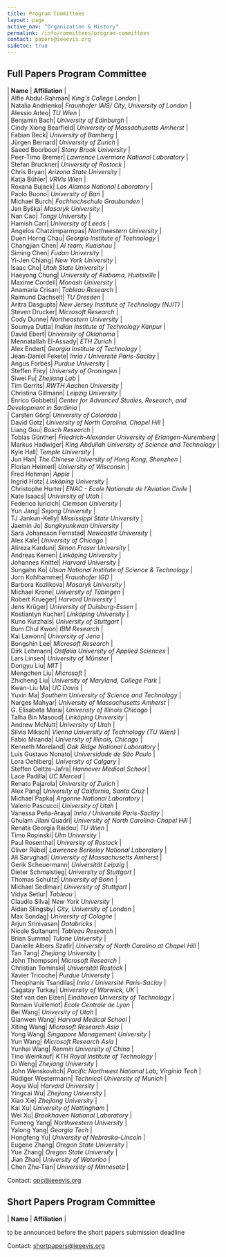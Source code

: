 ```yaml
---
title: Program Committees
layout: page
active_nav: "Organization & History"
permalink: /info/committees/program-committees
contact: papers@ieeevis.org
sidetoc: true
---
```


## Full Papers Program Committee 

| **Name** | **Affiliation** |<br>
| Alfie Abdul-Rahman| *King's College London* |<br>
| Natalia Andrienko| *Fraunhofer IAIS/ City, University of London* |<br>
| Alessio Arleo| *TU Wien* |<br>
| Benjamin Bach| *University of Edinburgh* |<br>
| Cindy Xiong Bearfield| *University of Massachusetts Amherst* |<br>
| Fabian Beck| *University of Bamberg* |<br>
| Jürgen Bernard| *University of Zurich* |<br>
| Saeed Boorboor| *Stony Brook University* |<br>
| Peer-Timo Bremer| *Lawrence Livermore National Laboratory* |<br>
| Stefan Bruckner| *University of Rostock* |<br>
| Chris Bryan| *Arizona State University* |<br>
| Katja Bühler| *VRVis Wien* |<br>
| Roxana Bujack| *Los Alamos National Laboratory* |<br>
| Paolo Buono| *University of Bari* |<br>
| Michael Burch| *Fachhochschule Graubunden* |<br>
| Jan Byška| *Masaryk University* |<br>
| Nan Cao| *Tongji University* |<br>
| Hamish Carr| *University of Leeds* |<br>
| Angelos Chatzimparmpas| *Northwestern University* |<br>
| Duen Horng Chau| *Georgia Institute of Technology* |<br>
| Changjian Chen| *AI team, Kuaishou* |<br>
| Siming Chen| *Fudan University* |<br>
| Yi-Jen Chiang| *New York University* |<br>
| Isaac Cho| *Utah State University* |<br>
| Haeyong Chung| *University of Alabama, Huntsville* |<br>
| Maxime Cordeil| *Monash University* |<br>
| Anamaria Crisan| *Tableau Research* |<br>
| Raimund Dachselt| *TU Dresden* |<br>
| Aritra Dasgupta| *New Jersey Institute of Technology (NJIT)* |<br>
| Steven Drucker| *Microsoft Research* |<br>
| Cody Dunne| *Northeastern University* |<br>
| Soumya Dutta| *Indian Institute of Technology Kanpur* |<br>
| David Ebert| *University of Oklahoma* |<br>
| Mennatallah El-Assady| *ETH Zurich* |<br>
| Alex Endert| *Georgia Institute of Technology* |<br>
| Jean-Daniel Fekete| *Inria / Université Paris-Saclay* |<br>
| Angus Forbes| *Purdue University* |<br>
| Steffen Frey| *University of Groningen* |<br>
| Siwei Fu| *Zhejiang Lab* |<br>
| Tim Gerrits| *RWTH Aachen University* |<br>
| Christina Gillmann| *Leipzig University* |<br>
| Enrico Gobbetti| *Center for Advanced Studies, Research, and Development in Sardinia* |<br>
| Carsten Görg| *University of Colorado* |<br>
| David Gotz| *University of North Carolina, Chapel Hill* |<br>
| Liang Gou| *Bosch Research* |<br>
| Tobias Günther| *Friedrich-Alexander University of Erlangen-Nuremberg* |<br>
| Markus Hadwiger| *King Abdullah University of Science and Technology* |<br>
| Kyle Hall| *Temple University* |<br>
| Jun Han| *The Chinese University of Hong Kong, Shenzhen* |<br>
| Florian Heimerl| *University of Wisconsin* |<br>
| Fred Hohman| *Apple* |<br>
| Ingrid Hotz| *Linköping University* |<br>
| Christophe Hurter| *ENAC - Ecole Nationale de l'Aviation Civile* |<br>
| Kate Isaacs| *University of Utah* |<br>
| Federico Iuricich| *Clemson University* |<br>
| Yun Jang| *Sejong University* |<br>
| TJ Jankun-Kelly| *Mississippi State University* |<br>
| Jaemin Jo| *Sungkyunkwan University* |<br>
| Sara Johansson Fernstad| *Newcastle University* |<br>
| Alex Kale| *University of Chicago* |<br>
| Alireza Karduni| *Simon Fraser University* |<br>
| Andreas Kerren| *Linköping University* |<br>
| Johannes Knittel| *Harvard University* |<br>
| Sungahn Ko| *Ulsan National Institute of Science & Technology* |<br>
| Jorn Kohlhammer| *Fraunhofer IGD* |<br>
| Barbora Kozlikova| *Masaryk University* |<br>
| Michael Krone| *University of Tübingen* |<br>
| Robert Krueger| *Harvard University* |<br>
| Jens Krüger| *University of Duisburg-Essen* |<br>
| Kostiantyn Kucher| *Linköping University* |<br>
| Kuno Kurzhals| *University of Stuttgart* |<br>
| Bum Chul Kwon| *IBM Research* |<br>
| Kai Lawonn| *University of Jena* |<br>
| Bongshin Lee| *Microsoft Research* |<br>
| Dirk Lehmann| *Ostfalia University of Applied Sciences* |<br>
| Lars Linsen| *University of Münster* |<br>
| Dongyu Liu| *MIT* |<br>
| Mengchen Liu| *Microsoft* |<br>
| Zhicheng Liu| *University of Maryland, College Park* |<br>
| Kwan-Liu Ma| *UC Davis* |<br>
| Yuxin Ma| *Southern University of Science and Technology* |<br>
| Narges Mahyar| *University of Massachusetts Amherst* |<br>
| G. Elisabeta Marai| *Univeristy of Illinois Chicago* |<br>
| Talha Bin Masood| *Linköping University* |<br>
| Andrew McNutt| *University of Utah* |<br>
| Silvia Miksch| *Vienna University of Technology (TU Wien)* |<br>
| Fabio Miranda| *University of Illinois, Chicago* |<br>
| Kenneth Moreland| *Oak Ridge National Laboratory* |<br>
| Luis Gustavo Nonato| *Universidade de São Paulo* |<br>
| Lora Oehlberg| *University of Calgary* |<br>
| Steffen Oeltze-Jafra| *Hannover Medical School* |<br>
| Lace Padilla| *UC Merced* |<br>
| Renato Pajarola| *University of Zurich* |<br>
| Alex Pang| *University of California, Santa Cruz* |<br>
| Michael Papka| *Argonne National Laboratory* |<br>
| Valerio Pascucci| *University of Utah* |<br>
| Vanessa Peña-Araya| *Inria / Université Paris-Saclay* |<br>
| Ghulam Jilani Quadri| *University of North Carolina-Chapel Hill* |<br>
| Renata Georgia Raidou| *TU Wien* |<br>
| Timo Ropinski| *Ulm University* |<br>
| Paul Rosenthal| *University of Rostock* |<br>
| Oliver Rübel| *Lawrence Berkeley National Laboratory* |<br>
| Ali Sarvghad| *University of Massachusetts Amherst* |<br>
| Gerik Scheuermann| *Universität Leipzig* |<br>
| Dieter Schmalstieg| *University of Stuttgart* |<br>
| Thomas Schultz| *University of Bonn* |<br>
| Michael Sedlmair| *University of Stuttgart* |<br>
| Vidya Setlur| *Tableau* |<br>
| Claudio Silva| *New York University* |<br>
| Aidan Slingsby| *City, University of London* |<br>
| Max Sondag| *University of Cologne* |<br>
| Arjun Srinivasan| *Databricks* |<br>
| Nicole Sultanum| *Tableau Research* |<br>
| Brian Summa| *Tulane University* |<br>
| Danielle Albers Szafir| *University of North Carolina at Chapel Hill* |<br>
| Tan Tang| *Zhejiang University* |<br>
| John Thompson| *Microsoft Research* |<br>
| Christian Tominski| *Universität Rostock* |<br>
| Xavier Tricoche| *Purdue University* |<br>
| Theophanis Tsandilas| *Inria / Université Paris-Saclay* |<br>
| Cagatay Turkay| *University of Warwick, UK* |<br>
| Stef van den Elzen| *Eindhoven University of Technology* |<br>
| Romain Vuillemot| *Ecole Centrale de Lyon* |<br>
| Bei Wang| *University of Utah* |<br>
| Qianwen Wang| *Harvard Medical School* |<br>
| Xiting Wang| *Microsoft Research Asia* |<br>
| Yong Wang| *Singapore Management University* |<br>
| Yun Wang| *Microsoft Research Asia* |<br>
| Yunhai Wang| *Renmin University of China* |<br>
| Tino Weinkauf| *KTH Royal Institute of Technology* |<br>
| Di Weng| *Zhejiang University* |<br>
| John Wenskovitch| *Pacific Northwest National Lab; Virginia Tech* |<br>
| Rüdiger Westermann| *Technical University of Munich* |<br>
| Aoyu Wu| *Harvard University* |<br>
| Yingcai Wu| *Zhejiang University* |<br>
| Xiao Xie| *Zhejiang University* |<br>
| Kai Xu| *University of Nottingham* |<br>
| Wei Xu| *Brookhaven National Laboratory* |<br>
| Fumeng Yang| *Northwestern University* |<br>
| Yalong Yang| *Georgia Tech* |<br>
| Hongfeng Yu| *University of Nebraska–Lincoln* |<br>
| Eugene Zhang| *Oregon State University* |<br>
| Yue Zhang| *Oregon State University* |<br>
| Jian Zhao| *University of Waterloo* |<br>
| Chen Zhu-Tian| *University of Minnesota* |<br>


Contact: [opc@ieeevis.org](mailto:opc@ieeevis.org)



## Short Papers Program Committee

| **Name** | **Affiliation** |<br>

to be announced before the short papers submission deadline

Contact: [shortpapers@ieeevis.org](mailto:shortpapers@ieeevis.org)
